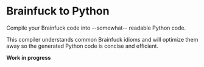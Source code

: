 # Brainfuck to Python

Compile your Brainfuck code into --somewhat-- readable Python code.

This compiler understands common Brainfuck idioms and will optimize them away so the generated Python code is concise and efficient.

**Work in progress**
